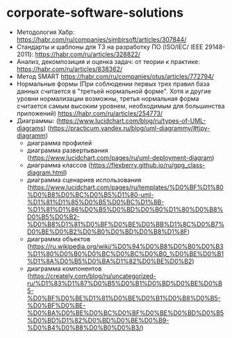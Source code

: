 # corporate-software-solutions

- Методология Хабр: https://habr.com/ru/companies/simbirsoft/articles/307844/
- Стандарты и шаблоны для ТЗ на разработку ПО (ISO/IEC/ IEEE 29148-2011): https://habr.com/ru/articles/328822/
- Анализ, декомпозиция и оценка задач: от теории к практике: https://habr.com/ru/articles/838362/
- Метод SMART https://habr.com/ru/companies/otus/articles/772794/
- Нормальные формы  (При соблюдении первых трех правил база данных считается в "третьей нормальной форме". Хотя и другие уровни нормализации возможны, третья нормальная форма считается самым высоким уровнем, необходимым для большинства приложений) https://habr.com/ru/articles/254773/
- Диаграммы: (https://www.lucidchart.com/blog/ru/types-of-UML-diagrams) (https://practicum.yandex.ru/blog/uml-diagrammy/#tipy-diagramm)
   - диаграмма профилей
   - диаграмма развертывания (https://www.lucidchart.com/pages/ru/uml-deployment-diagram)
   - диаграмма классов (https://flexberry.github.io/ru/gpg_class-diagram.html)
   - диаграмма сценариев использования (https://www.lucidchart.com/pages/ru/templates/%D0%BF%D1%80%D0%B8%D0%BC%D0%B5%D1%80-uml-%D1%81%D1%85%D0%B5%D0%BC%D1%8B-%D1%81%D1%86%D0%B5%D0%BD%D0%B0%D1%80%D0%B8%D0%B5%D0%B2-%D0%B8%D1%81%D0%BF%D0%BE%D0%BB%D1%8C%D0%B7%D0%BE%D0%B2%D0%B0%D0%BD%D0%B8%D1%8F)
   - диаграмма объектов (https://ru.wikipedia.org/wiki/%D0%94%D0%B8%D0%B0%D0%B3%D1%80%D0%B0%D0%BC%D0%BC%D0%B0_%D0%BE%D0%B1%D1%8A%D0%B5%D0%BA%D1%82%D0%BE%D0%B2)
   - диаграмма компонентов (https://creately.com/blog/ru/uncategorized-ru/%D1%83%D1%87%D0%B5%D0%B1%D0%BD%D0%BE%D0%B5-%D0%BF%D0%BE%D1%81%D0%BE%D0%B1%D0%B8%D0%B5-%D0%BF%D0%BE-%D0%BA%D0%BE%D0%BC%D0%BF%D0%BE%D0%BD%D0%B5%D0%BD%D1%82%D0%BD%D0%BE%D0%B9-%D0%B4%D0%B8%D0%B0%D0%B3/)
